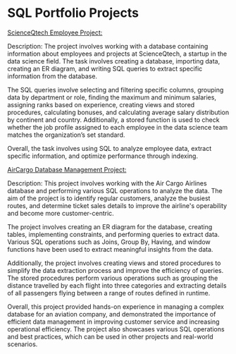 # SQL Portfolio Projects

[ScienceQtech Employee Project:](https://github.com/jimit-patel/Portfolio-Projects/blob/main/ScieanceQtech_Employee.sql)

Description: The project involves working with a database containing information about employees and projects at ScienceQtech, a startup in the data science field. The task involves creating a database, importing data, creating an ER diagram, and writing SQL queries to extract specific information from the database. 

The SQL queries involve selecting and filtering specific columns, grouping data by department or role, finding the maximum and minimum salaries, assigning ranks based on experience, creating views and stored procedures, calculating bonuses, and calculating average salary distribution by continent and country. Additionally, a stored function is used to check whether the job profile assigned to each employee in the data science team matches the organization’s set standard. 

Overall, the task involves using SQL to analyze employee data, extract specific information, and optimize performance through indexing.


[AirCargo Database Management Project:](https://github.com/jimit-patel/Portfolio-Projects/blob/main/AirCargo.sql)

Description: This project involves working with the Air Cargo Airlines database and performing various SQL operations to analyze the data. The aim of the project is to identify regular customers, analyze the busiest routes, and determine ticket sales details to improve the airline's operability and become more customer-centric.

The project involves creating an ER diagram for the database, creating tables, implementing constraints, and performing queries to extract data. Various SQL operations   such as Joins, Group By, Having, and window functions have been used to extract meaningful insights from the data.

Additionally, the project involves creating views and stored procedures to simplify the data extraction process and improve the efficiency of queries. The stored         procedures perform various operations such as grouping the distance travelled by each flight into three categories and extracting details of all passengers flying       between a range of routes defined in runtime.

Overall, this project provided hands-on experience in managing a complex database for an aviation company, and demonstrated the importance of efficient data management   in improving customer service and increasing operational efficiency. The project also showcases various SQL operations and best practices, which can be used in other     projects and real-world scenarios.
